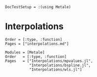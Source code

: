```@meta
DocTestSetup = :(using Metale)
```

# Interpolations

```@index
Order = [:type, :function]
Pages = ["interpolations.md"]
```

```@autodocs
Modules = [Metale]
Order   = [:type, :function]
Pages   = ["Interpolations/mpvalues.jl",
           "Interpolations/bspline.jl",
           "Interpolations/wls.jl"]
```
